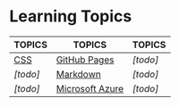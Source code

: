 # Learning Topics

|TOPICS|TOPICS|TOPICS|
|----|---|---|
|[CSS](web-pages) |[GitHub Pages](web-pages)|*[todo]*|
|*[todo]*|[Markdown](web-pages)|*[todo]*|
|*[todo]*|[Microsoft Azure](cloud)|*[todo]*|


	



    

